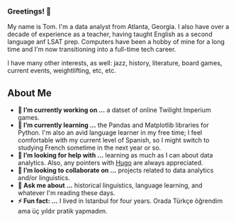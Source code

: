 ### Greetings! 👋

My name is Tom. I'm a data analyst from Atlanta, Georgia. I also have over a decade of experience as a teacher, having taught English as a second language anf LSAT prep. Computers have been a hobby of mine for a long time and I'm now transitioning into a full-time tech career.

I have many other interests, as well: jazz, history, literature, board games, current events, weightlifting, etc, etc.

## About Me

- **🔭 I’m currently working on ...** a datset of online Twilight Imperium games.
- **🌱 I’m currently learning ...** the Pandas and Matplotlib libraries for Python. I'm also an avid language learner in my free time; I feel comfortable with my current level of Spanish, so I might switch to studying French sometime in the next year or so.
- **🤔 I’m looking for help with ...** learning as much as I can about data analytics. Also, any pointers with [Hugo](https://gohugo.io/) are always appreciated.
- **👯 I’m looking to collaborate on ...** projects related to data analytics and/or linguistics.
- **💬 Ask me about ...** historical linguistics, language learning, and whatever I'm reading these days.
- **⚡ Fun fact: ...** I lived in Istanbul for four years. Orada Türkçe öğrendim ama üç yıldır pratik yapmadım.

<!--
**tomleary/tomleary** is a ✨ _special_ ✨ repository because its `README.md` (this file) appears on your GitHub profile.

Here are some ideas to get you started:

- 📫 How to reach me: ...
- 😄 Pronouns: ...
-->
